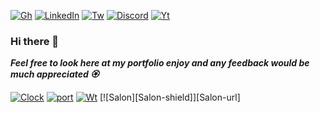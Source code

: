 [![Gh][gh-shield]][gh-url]
[![LinkedIn][linkedin-shield]][linkedin-url]
[![Tw][tw-shield]][tw-url]
[![Discord][discord-shield]][discord-url]
[![Yt][yt-shield]][yt-url] 

### Hi there 👋

***Feel free to look here at my portfolio enjoy
and any feedback would be much appreciated   🏵️***


[![Clock][clock-shield]][clock-url]
[![port][port-shield]][port-url]
[![Wt][Wt-shield]][Wt-url]
[![Salon][Salon-shield]][Salon-url]



[linkedin-shield]: https://img.shields.io/badge/--0A66C2.svg?style=for-the-badge&logo=inspire&logoColor=white
[linkedin-url]: https://linkedin.com/in/rubenjimenezavila/

[tw-shield]: https://img.shields.io/badge/--black.svg?style=for-the-badge&logo=x&logoColor=white
[tw-url]: https://x.com/Ruben_Jimenez_7

[gh-shield]: https://img.shields.io/badge/--black.svg?style=for-the-badge&logo=github&logoColor=white
[gh-url]: https://github.com/Ruben-Jim/Ruben-Jim

[yt-shield]: https://img.shields.io/badge/--FF0000.svg?style=for-the-badge&logo=youtube&logoColor=white
[yt-url]: https://www.youtube.com/channel/UC-H2SCmOw-dm6DwwYcGORAA

[discord-shield]: http://img.shields.io/badge/--5865F2.svg?style=for-the-badge&logo=discord&logoColor=white
[discord-url]: http://discordapp.com/users/RubJim#6830

[clock-shield]: https://img.shields.io/badge/-DigitalClock-red.svg?style=for-the-badge&logoColor=white
[clock-url]: https://ruben-jim.github.io/Digital-Clock/

[port-shield]: https://img.shields.io/badge/-Portfolio-darkorange.svg?style=for-the-badge&logoColor=white
[port-url]: https://ruben-jim.github.io/Portfolio2025/

[Wt-shield]: https://img.shields.io/badge/-Weather-gold.svg?style=for-the-badge&logoColor=white
[Wt-url]: https://ruben-jim.github.io/weather/

[SalonSync-shield]: http://img.shields.io/badge/-SalonSync-green.svg?style=for-the-badge&logoColor=white
[SalonSync-url]: https://github.com/Ruben-Jim/SalonSync
